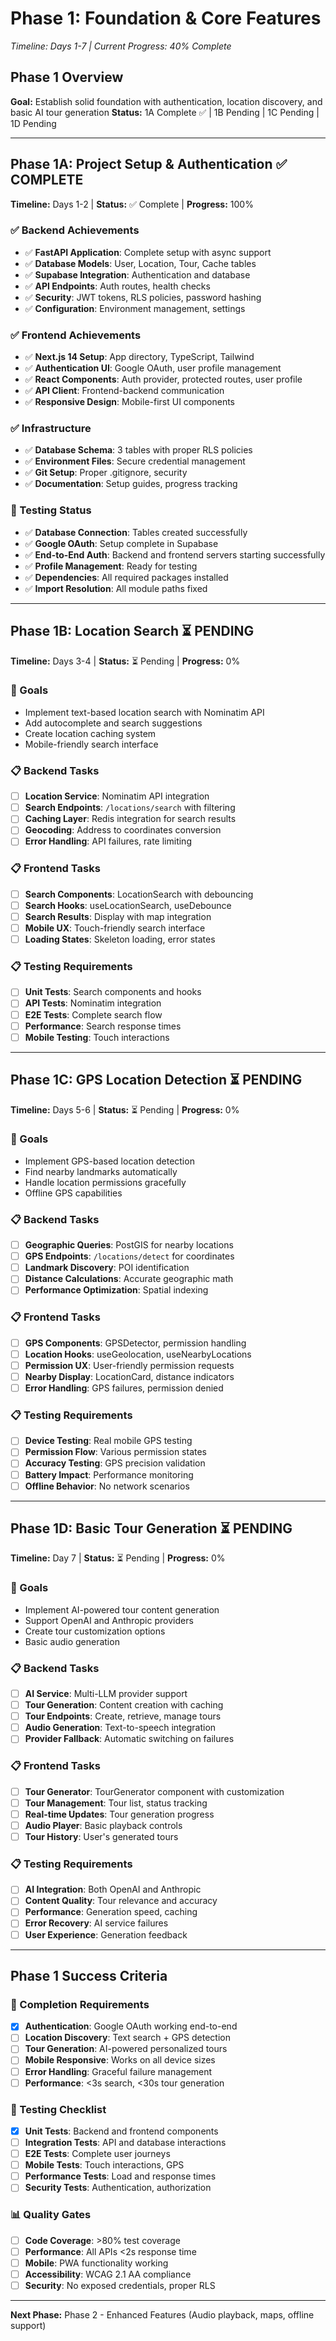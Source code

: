 # Phase 1: Foundation & Core Features

*Timeline: Days 1-7 | Current Progress: 40% Complete*

## Phase 1 Overview

**Goal:** Establish solid foundation with authentication, location discovery, and basic AI tour generation
**Status:** 1A Complete ✅ | 1B Pending | 1C Pending | 1D Pending

---

## Phase 1A: Project Setup & Authentication ✅ COMPLETE

**Timeline:** Days 1-2 | **Status:** ✅ Complete | **Progress:** 100%

### ✅ Backend Achievements
- ✅ **FastAPI Application**: Complete setup with async support
- ✅ **Database Models**: User, Location, Tour, Cache tables
- ✅ **Supabase Integration**: Authentication and database
- ✅ **API Endpoints**: Auth routes, health checks
- ✅ **Security**: JWT tokens, RLS policies, password hashing
- ✅ **Configuration**: Environment management, settings

### ✅ Frontend Achievements  
- ✅ **Next.js 14 Setup**: App directory, TypeScript, Tailwind
- ✅ **Authentication UI**: Google OAuth, user profile management
- ✅ **React Components**: Auth provider, protected routes, user profile
- ✅ **API Client**: Frontend-backend communication
- ✅ **Responsive Design**: Mobile-first UI components

### ✅ Infrastructure
- ✅ **Database Schema**: 3 tables with proper RLS policies
- ✅ **Environment Files**: Secure credential management
- ✅ **Git Setup**: Proper .gitignore, security
- ✅ **Documentation**: Setup guides, progress tracking

### 🧪 Testing Status
- ✅ **Database Connection**: Tables created successfully
- ✅ **Google OAuth**: Setup complete in Supabase
- ✅ **End-to-End Auth**: Backend and frontend servers starting successfully
- ✅ **Profile Management**: Ready for testing
- ✅ **Dependencies**: All required packages installed
- ✅ **Import Resolution**: All module paths fixed

---

## Phase 1B: Location Search ⏳ PENDING

**Timeline:** Days 3-4 | **Status:** ⏳ Pending | **Progress:** 0%

### 🎯 Goals
- Implement text-based location search with Nominatim API
- Add autocomplete and search suggestions
- Create location caching system
- Mobile-friendly search interface

### 📋 Backend Tasks
- [ ] **Location Service**: Nominatim API integration
- [ ] **Search Endpoints**: `/locations/search` with filtering
- [ ] **Caching Layer**: Redis integration for search results
- [ ] **Geocoding**: Address to coordinates conversion
- [ ] **Error Handling**: API failures, rate limiting

### 📋 Frontend Tasks  
- [ ] **Search Components**: LocationSearch with debouncing
- [ ] **Search Hooks**: useLocationSearch, useDebounce
- [ ] **Search Results**: Display with map integration
- [ ] **Mobile UX**: Touch-friendly search interface
- [ ] **Loading States**: Skeleton loading, error states

### 📋 Testing Requirements
- [ ] **Unit Tests**: Search components and hooks
- [ ] **API Tests**: Nominatim integration
- [ ] **E2E Tests**: Complete search flow
- [ ] **Performance**: Search response times
- [ ] **Mobile Testing**: Touch interactions

---

## Phase 1C: GPS Location Detection ⏳ PENDING

**Timeline:** Days 5-6 | **Status:** ⏳ Pending | **Progress:** 0%

### 🎯 Goals
- Implement GPS-based location detection
- Find nearby landmarks automatically
- Handle location permissions gracefully
- Offline GPS capabilities

### 📋 Backend Tasks
- [ ] **Geographic Queries**: PostGIS for nearby locations
- [ ] **GPS Endpoints**: `/locations/detect` for coordinates
- [ ] **Landmark Discovery**: POI identification
- [ ] **Distance Calculations**: Accurate geographic math
- [ ] **Performance Optimization**: Spatial indexing

### 📋 Frontend Tasks
- [ ] **GPS Components**: GPSDetector, permission handling
- [ ] **Location Hooks**: useGeolocation, useNearbyLocations
- [ ] **Permission UX**: User-friendly permission requests
- [ ] **Nearby Display**: LocationCard, distance indicators
- [ ] **Error Handling**: GPS failures, permission denied

### 📋 Testing Requirements
- [ ] **Device Testing**: Real mobile GPS testing
- [ ] **Permission Flow**: Various permission states
- [ ] **Accuracy Testing**: GPS precision validation
- [ ] **Battery Impact**: Performance monitoring
- [ ] **Offline Behavior**: No network scenarios

---

## Phase 1D: Basic Tour Generation ⏳ PENDING

**Timeline:** Day 7 | **Status:** ⏳ Pending | **Progress:** 0%

### 🎯 Goals
- Implement AI-powered tour content generation
- Support OpenAI and Anthropic providers
- Create tour customization options
- Basic audio generation

### 📋 Backend Tasks
- [ ] **AI Service**: Multi-LLM provider support
- [ ] **Tour Generation**: Content creation with caching
- [ ] **Tour Endpoints**: Create, retrieve, manage tours
- [ ] **Audio Generation**: Text-to-speech integration
- [ ] **Provider Fallback**: Automatic switching on failures

### 📋 Frontend Tasks
- [ ] **Tour Generator**: TourGenerator component with customization
- [ ] **Tour Management**: Tour list, status tracking
- [ ] **Real-time Updates**: Tour generation progress
- [ ] **Audio Player**: Basic playback controls
- [ ] **Tour History**: User's generated tours

### 📋 Testing Requirements
- [ ] **AI Integration**: Both OpenAI and Anthropic
- [ ] **Content Quality**: Tour relevance and accuracy
- [ ] **Performance**: Generation speed, caching
- [ ] **Error Recovery**: AI service failures
- [ ] **User Experience**: Generation feedback

---

## Phase 1 Success Criteria

### 🎯 Completion Requirements
- [x] **Authentication**: Google OAuth working end-to-end
- [ ] **Location Discovery**: Text search + GPS detection
- [ ] **Tour Generation**: AI-powered personalized tours
- [ ] **Mobile Responsive**: Works on all device sizes
- [ ] **Error Handling**: Graceful failure management
- [ ] **Performance**: <3s search, <30s tour generation

### 🧪 Testing Checklist
- [x] **Unit Tests**: Backend and frontend components
- [ ] **Integration Tests**: API and database interactions
- [ ] **E2E Tests**: Complete user journeys
- [ ] **Mobile Tests**: Touch interactions, GPS
- [ ] **Performance Tests**: Load and response times
- [ ] **Security Tests**: Authentication, authorization

### 📊 Quality Gates
- [ ] **Code Coverage**: >80% test coverage
- [ ] **Performance**: All APIs <2s response time
- [ ] **Mobile**: PWA functionality working
- [ ] **Accessibility**: WCAG 2.1 AA compliance
- [ ] **Security**: No exposed credentials, proper RLS

---

**Next Phase:** Phase 2 - Enhanced Features (Audio playback, maps, offline support)